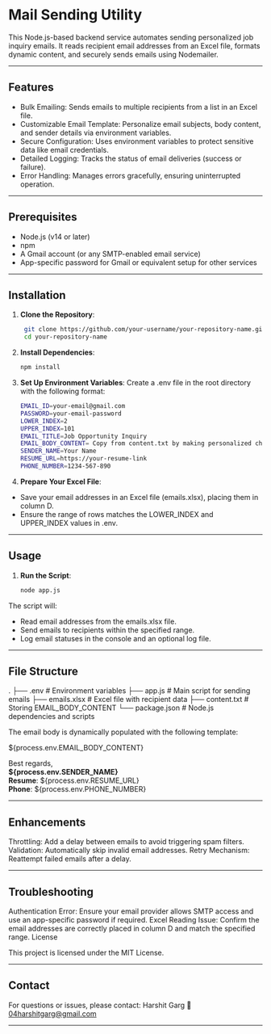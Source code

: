 # Mail Sending Utility

This Node.js-based backend service automates sending personalized job inquiry emails. It reads recipient email addresses from an Excel file, formats dynamic content, and securely sends emails using Nodemailer.

---

## Features

- Bulk Emailing: Sends emails to multiple recipients from a list in an Excel file.
- Customizable Email Template: Personalize email subjects, body content, and sender details via environment variables.
- Secure Configuration: Uses environment variables to protect sensitive data like email credentials.
- Detailed Logging: Tracks the status of email deliveries (success or failure).
- Error Handling: Manages errors gracefully, ensuring uninterrupted operation.

---

## Prerequisites

- Node.js (v14 or later)
- npm
- A Gmail account (or any SMTP-enabled email service)
- App-specific password for Gmail or equivalent setup for other services

---

## Installation
1. **Clone the Repository**:
   ```bash
    git clone https://github.com/your-username/your-repository-name.git
    cd your-repository-name


2. **Install Dependencies**:
    ```bash
    npm install

3. **Set Up Environment Variables**: Create a .env file in the root directory with the following format:
    ```bash
    EMAIL_ID=your-email@gmail.com
    PASSWORD=your-email-password
    LOWER_INDEX=2
    UPPER_INDEX=101
    EMAIL_TITLE=Job Opportunity Inquiry
    EMAIL_BODY_CONTENT= Copy from content.txt by making personalized changes accordingly
    SENDER_NAME=Your Name
    RESUME_URL=https://your-resume-link
    PHONE_NUMBER=1234-567-890

4. **Prepare Your Excel File**:
- Save your email addresses in an Excel file (emails.xlsx), placing them in column D.
- Ensure the range of rows matches the LOWER_INDEX and UPPER_INDEX values in .env.

---

## Usage

1. **Run the Script**:
    ```bash
    node app.js

The script will:
- Read email addresses from the emails.xlsx file.
- Send emails to recipients within the specified range.
- Log email statuses in the console and an optional log file.

---

## File Structure

.
├── .env                 # Environment variables
├── app.js               # Main script for sending emails
├── emails.xlsx          # Excel file with recipient data
├── content.txt          # Storing EMAIL_BODY_CONTENT
└── package.json         # Node.js dependencies and scripts

The email body is dynamically populated with the following template:

${process.env.EMAIL_BODY_CONTENT}

Best regards,<br>
<b>${process.env.SENDER_NAME}</b><br>
<b>Resume</b>: ${process.env.RESUME_URL} <br>
<b>Phone</b>: ${process.env.PHONE_NUMBER}

--- 

## Enhancements

Throttling: Add a delay between emails to avoid triggering spam filters.
Validation: Automatically skip invalid email addresses.
Retry Mechanism: Reattempt failed emails after a delay.

---

## Troubleshooting

Authentication Error: Ensure your email provider allows SMTP access and use an app-specific password if required.
Excel Reading Issue: Confirm the email addresses are correctly placed in column D and match the specified range.
License

This project is licensed under the MIT License.

---

## Contact

For questions or issues, please contact:
Harshit Garg
📧 04harshitgarg@gmail.com

---